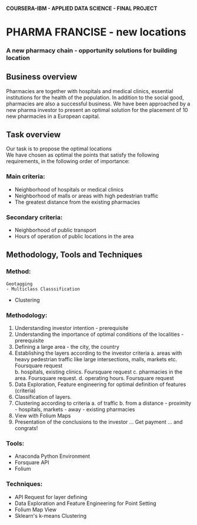 
#### COURSERA-IBM - APPLIED DATA SCIENCE - FINAL PROJECT

# PHARMA FRANCISE  - new locations
###  A new pharmacy chain - opportunity solutions for building location


## Business overview
Pharmacies are together with hospitals and medical clinics, essential institutions for the health of the population. In addition to the social good, pharmacies are also a successful business.
We have been approached by a new pharma investor to present an optimal solution for the placement of 10 new pharmacies in a European capital.  

## Task overview  
Our task is to propose the optimal locations  
We have chosen as optimal the points that satisfy the following requirements, in the following order of importance:
### Main criteria:
- Neighborhood of hospitals or medical clinics
- Neighborhood of malls or areas with high pedestrian traffic
- The greatest distance from the existing pharmacies
### Secondary criteria:
- Neighborhood of public transport
- Hours of operation of public locations in the area  

## Methodology, Tools and Techniques  

### Method: 
    Geotagging
    - Multiclass Classsification
- Clustering  
 
### Methodology:
1. Understanding investor intention - prerequisite
2. Understanding the importance of optimal conditions of the localities - prerequisite
3. Defining a large area - the city, the country
4. Establishing the layers according to the investor criteria
    a. areas with heavy pedestrian traffic like large intersections, malls, markets etc. Foursquare request  
    b. hospitals, existing clinics. Foursquare request
    c. pharmacies in the area. Foursquare request.
    d. operating hours. Foursquare request
5. Data Exploration, Feature engineering for optimal definition of features (criteria)
6. Classification of layers. 
7. Clustering according to criteria
    a. of traffic
    b. from a distance
        - proximity - hospitals, markets
        - away - existing pharmacies
8. View with Folium Maps
9. Presentation of the conclusions to the investor
    ... Get payment ... and congrats!

### Tools: 
 - Anaconda Python Environment
 - Forsquare API
 - Folium
### Techniques: 
 - API Request for layer defining
 - Data Exploration and Feature Engineering for Point Setting
 - Folium Map View
 - Sklearn's k-means Clustering